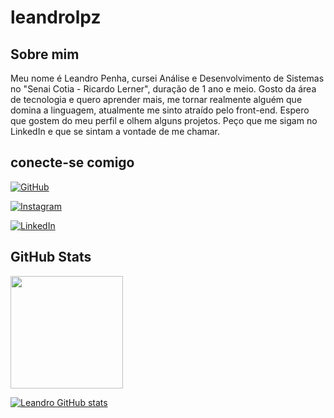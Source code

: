 # leandrolpz

## Sobre mim
Meu nome é Leandro Penha, cursei Análise e Desenvolvimento de Sistemas no "Senai Cotia - Ricardo Lerner", duração de 1 ano e meio. Gosto da área de tecnologia e quero aprender mais, me tornar realmente alguém que domina a linguagem, atualmente me sinto atraído pelo front-end. Espero que gostem do meu perfil e olhem alguns projetos. Peço que me sigam no LinkedIn e que se sintam a vontade de me chamar. 

## conecte-se comigo
[![GitHub](https://img.shields.io/badge/GitHub-ec63a1?style=for-the-badge&logo=github&logoColor=0E76A8)](https://github.com/leandrolpz)

[![Instagram](https://img.shields.io/badge/Instagram-E4405F?style=for-the-badge&logo=instagram&logoColor=white)](https://www.instagram.com/lean_lp/)

[![LinkedIn](https://img.shields.io/badge/LinkedIn-000?style=for-the-badge&logo=linkedin&logoColor=0E76A8)](https://www.linkedin.com/in/leandro-penha-de-paula-80396522b/)


## GitHub Stats
<a href="https://github.com/leandrolpz">
<img height="180em" src="https://github-readme-stats.vercel.app/api/top-langs/?username=leandrolpz&layout=compact&langs_count=7&theme=nord"/>

![Leandro GitHub stats](https://github-readme-stats.vercel.app/api?username=Leandrolpz&show_icons=true&theme=radical)

